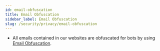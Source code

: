 ```yaml
---
id: email-obfuscation
title: Email Obfuscation
sidebar_label: Email Obfuscation
slug: /security/privacy/email-obfuscation
---
```


- All emails contained in our websites are obfuscated for bots by using
[Email Obfuscation](https://support.cloudflare.com/hc/en-us/articles/200170016-What-is-Email-Address-Obfuscation).
